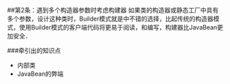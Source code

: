 ##第2条：遇到多个构造器参数时考虑构建器
如果类的构造器或静态工厂中具有多个参数，设计这种类时，Builder模式就是中不错的选择，比起传统的构造器模式，使用Builder模式的客户端代码将更易于阅读，和编写，构建器比JavaBean更加安全．

###牵引出的知识点
- 内部类
- JavaBean的弊端
